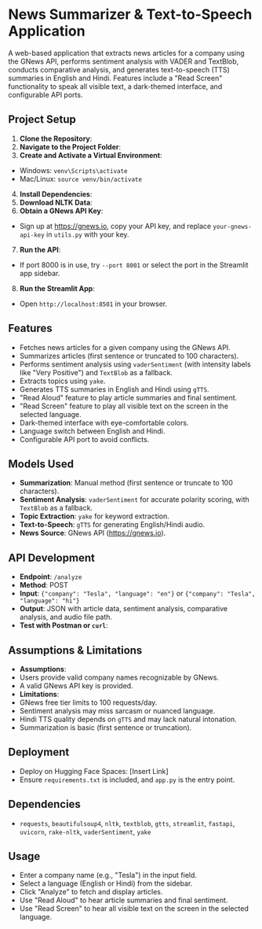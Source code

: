# News Summarizer & Text-to-Speech Application

A web-based application that extracts news articles for a company using the GNews API, performs sentiment analysis with VADER and TextBlob, conducts comparative analysis, and generates text-to-speech (TTS) summaries in English and Hindi. Features include a "Read Screen" functionality to speak all visible text, a dark-themed interface, and configurable API ports.

## Project Setup
1. **Clone the Repository**:
2. **Navigate to the Project Folder**:
3. **Create and Activate a Virtual Environment**:
- Windows: `venv\Scripts\activate`
- Mac/Linux: `source venv/bin/activate`
4. **Install Dependencies**:
5. **Download NLTK Data**:
6. **Obtain a GNews API Key**:
- Sign up at https://gnews.io, copy your API key, and replace `your-gnews-api-key` in `utils.py` with your key.
7. **Run the API**:
- If port 8000 is in use, try `--port 8001` or select the port in the Streamlit app sidebar.
8. **Run the Streamlit App**:
- Open `http://localhost:8501` in your browser.

## Features
- Fetches news articles for a given company using the GNews API.
- Summarizes articles (first sentence or truncated to 100 characters).
- Performs sentiment analysis using `vaderSentiment` (with intensity labels like "Very Positive") and `TextBlob` as a fallback.
- Extracts topics using `yake`.
- Generates TTS summaries in English and Hindi using `gTTS`.
- "Read Aloud" feature to play article summaries and final sentiment.
- "Read Screen" feature to play all visible text on the screen in the selected language.
- Dark-themed interface with eye-comfortable colors.
- Language switch between English and Hindi.
- Configurable API port to avoid conflicts.

## Models Used
- **Summarization**: Manual method (first sentence or truncate to 100 characters).
- **Sentiment Analysis**: `vaderSentiment` for accurate polarity scoring, with `TextBlob` as a fallback.
- **Topic Extraction**: `yake` for keyword extraction.
- **Text-to-Speech**: `gTTS` for generating English/Hindi audio.
- **News Source**: GNews API (https://gnews.io).

## API Development
- **Endpoint**: `/analyze`
- **Method**: POST
- **Input**: `{"company": "Tesla", "language": "en"}` or `{"company": "Tesla", "language": "hi"}`
- **Output**: JSON with article data, sentiment analysis, comparative analysis, and audio file path.
- **Test with Postman or `curl`**:

## Assumptions & Limitations
- **Assumptions**:
- Users provide valid company names recognizable by GNews.
- A valid GNews API key is provided.
- **Limitations**:
- GNews free tier limits to 100 requests/day.
- Sentiment analysis may miss sarcasm or nuanced language.
- Hindi TTS quality depends on `gTTS` and may lack natural intonation.
- Summarization is basic (first sentence or truncation).

## Deployment
- Deploy on Hugging Face Spaces: [Insert Link]
- Ensure `requirements.txt` is included, and `app.py` is the entry point.

## Dependencies
- `requests`, `beautifulsoup4`, `nltk`, `textblob`, `gtts`, `streamlit`, `fastapi`, `uvicorn`, `rake-nltk`, `vaderSentiment`, `yake`

## Usage
- Enter a company name (e.g., "Tesla") in the input field.
- Select a language (English or Hindi) from the sidebar.
- Click "Analyze" to fetch and display articles.
- Use "Read Aloud" to hear article summaries and final sentiment.
- Use "Read Screen" to hear all visible text on the screen in the selected language.